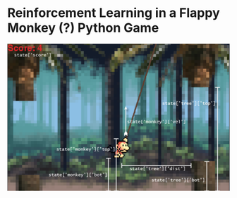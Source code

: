 # Reinforcement Learning in a Flappy Monkey (?) Python Game
![Positional Setup of the Monkey and State of Game](reference_monkey.png)
